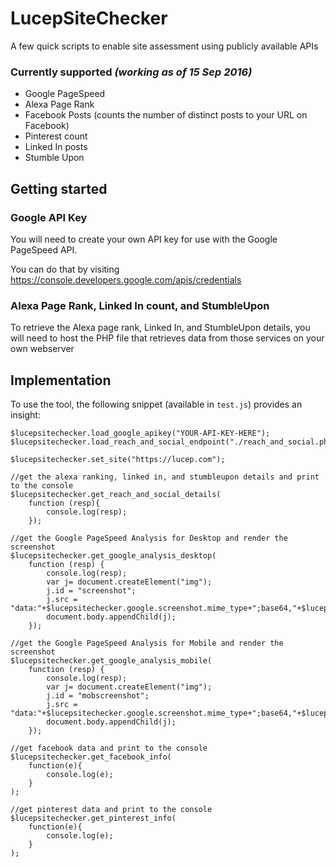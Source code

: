 # LucepSiteChecker
A few quick scripts to enable site assessment using publicly available APIs

### Currently supported _(working as of 15 Sep 2016)_
- Google PageSpeed
- Alexa Page Rank
- Facebook Posts (counts the number of distinct posts to your URL on Facebook)
- Pinterest count
- Linked In posts
- Stumble Upon

## Getting started
### Google API Key
You will need to create your own API key for use with the Google PageSpeed API.

You can do that by visiting https://console.developers.google.com/apis/credentials

### Alexa Page Rank, Linked In count, and StumbleUpon
To retrieve the Alexa page rank, Linked In, and StumbleUpon details, you will need to host the PHP file that retrieves data from those services on your own webserver

## Implementation
To use the tool, the following snippet (available in `test.js`) provides an insight:
```
$lucepsitechecker.load_google_apikey("YOUR-API-KEY-HERE");
$lucepsitechecker.load_reach_and_social_endpoint("./reach_and_social.php");

$lucepsitechecker.set_site("https://lucep.com");

//get the alexa ranking, linked in, and stumbleupon details and print to the console
$lucepsitechecker.get_reach_and_social_details(
	function (resp){ 
		console.log(resp); 
	});

//get the Google PageSpeed Analysis for Desktop and render the screenshot
$lucepsitechecker.get_google_analysis_desktop(
	function (resp) { 
		console.log(resp); 
		var j= document.createElement("img");
		j.id = "screenshot";
		j.src = "data:"+$lucepsitechecker.google.screenshot.mime_type+";base64,"+$lucepsitechecker.google.screenshot.data.replace(/_/g,"/").replace(/-/g,"+");
		document.body.appendChild(j);
	});

//get the Google PageSpeed Analysis for Mobile and render the screenshot
$lucepsitechecker.get_google_analysis_mobile(
	function (resp) {
		console.log(resp);
		var j= document.createElement("img");
		j.id = "mobscreenshot";
		j.src = "data:"+$lucepsitechecker.google.screenshot.mime_type+";base64,"+$lucepsitechecker.google.screenshot.data.replace(/_/g,"/").replace(/-/g,"+");
		document.body.appendChild(j);
	});

//get facebook data and print to the console
$lucepsitechecker.get_facebook_info(
	function(e){
		console.log(e);
	}
);

//get pinterest data and print to the console
$lucepsitechecker.get_pinterest_info(
    function(e){
        console.log(e);
	}
);

```
